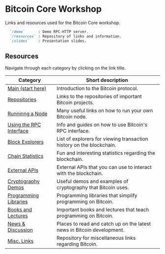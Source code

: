 # Bitcoin Core Workshop

Links and resources used for the Bitcoin Core workshop.

```md
  `/demo`      : Demo RPC-HTTP server.
  `/resources` : Repository of links and information.
  `/slides`    : Presentation slides.
```

## Resources

Navigate through each category by clicking on the link title.

| Category                                              | Short description                                                                           |
| ----------------------------------------------------- | ------------------------------------------------------------------------------------------- |
| [Main (start here)](resources/main.md)                | Introduction to the Bitcoin protocol.                                                       |
| [Repositories](resources/repos.md)                    | Links to the repositories of important Bitcoin projects.                                    |
| [Runninng a Node](resources/run-a-node.md)            | Many useful links on how to run your own Bitcoin node.                                      |
| [Using the RPC Interface](resources/rpc-interface.md) | Info and guides on how to use Bitcoin's RPC interface.                                      |
| [Block Explorers](resources/block-explorers.md)       | List of explorers for viewing transaction history on the blockchain.                        |
| [Chain Statistics](resources/block-stats.md)          | Fun and interesting statistics regarding the blockchain.                                    |
| [External APIs](resources/external-apis.md)           | External APIs that you can use to interact with the blockchain.                             |
| [Cryptography Demos](resources/crypto-demos.md)       | Useful demos and examples of cryptography that Bitcoin uses.                                |
| [Programming Libraries](resources/libraries.md)       | Programming libraries that simplify programming on Bitcoin.                                 |
| [Books and Lectures](resources/books-and-vids.md)     | Important books and lectures that teach programming on Bitcoin.                             |
| [News & Discussion](resources/news-sources.md)        | Places to read and catch up on the latest news in Bitcoin development.                      |
| [Misc. Links](resources/other.md)                     | Repository for miscellaneous links regarding Bitcoin.                                       |
